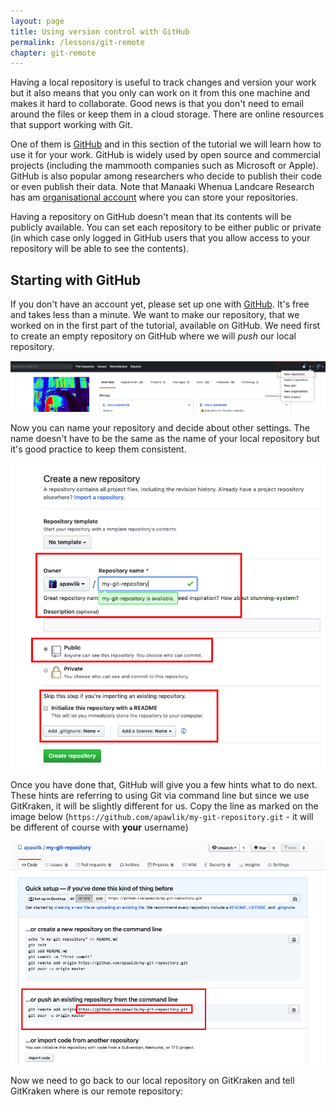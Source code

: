 ```yaml
---
layout: page
title: Using version control with GitHub
permalink: /lessons/git-remote
chapter: git-remote
---
```


Having a local repository is useful to track changes and version your work but it also means that you only can work on it from this one machine and makes it hard to collaborate. Good news is that you don't need to email around the files or keep them in a cloud storage. There are online resources that support working with Git.

One of them is [GitHub](https://github.com) and in this section of the tutorial we will learn how to use it for your work. GitHub is widely used by open source and commercial projects (including the mammooth companies such as Microsoft or Apple). GitHub is also popular among researchers who decide to publish their code or even publish their data. Note that Manaaki Whenua Landcare Research has am [organisational account](https://github.com/manaakiwhenua/) where you can store your repositories.

Having a repository on GitHub doesn't mean that its contents will be publicly available. You can set each repository to be either public or private (in which case only logged in GitHub users that you allow access to your repository will be able to see the contents).

## Starting with GitHub

If you don't have an account yet, please set up one with [GitHub](https://github.com). It's free and takes less than a minute. We want to make our repository, that we worked on in the first part of the tutorial, available on GitHub. We need first to create an empty repository on GitHub where we will *push* our local repository.

![](../assets/img/create_repo.png)

Now you can name your repository and decide about other settings. The name doesn't have to be the same as the name of your local repository but it's good practice to keep them consistent.

![](../assets/img/set_new_repo.png)

Once you have done that, GitHub will give you a few hints what to do next. These hints are referring to using Git via command line but since we use GitKraken, it will be slightly different for us. Copy the line as marked on the image below (`https://github.com/apawlik/my-git-repository.git` - it will be different of course with **your** username)

![](../assets/img/how_to_push.png)

Now we need to go back to our local repository on GitKraken and tell GitKraken where is our remote repository:



